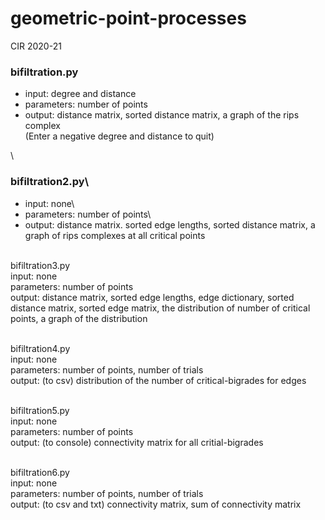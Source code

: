 # geometric-point-processes

CIR 2020-21

### bifiltration.py
* input: degree and distance
* parameters: number of points
* output: distance matrix, sorted distance matrix, a graph of the rips complex\
(Enter a negative degree and distance to quit)

\
### bifiltration2.py\
* input: none\
* parameters: number of points\
* output: distance matrix. sorted edge lengths, sorted distance matrix, a graph of rips complexes at all critical points

\
bifiltration3.py\
input: none\
parameters: number of points\
output: distance matrix, sorted edge lengths, edge dictionary, sorted distance matrix, sorted edge matrix, the distribution of number of critical points, a graph of the distribution

\
bifiltration4.py\
input: none\
parameters: number of points, number of trials\
output: (to csv) distribution of the number of critical-bigrades for edges

\
bifiltration5.py\
input: none\
parameters: number of points\
output: (to console) connectivity matrix for all critial-bigrades

\
bifiltration6.py\
input: none\
parameters: number of points, number of trials\
output: (to csv and txt) connectivity matrix, sum of connectivity matrix